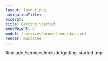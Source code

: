 ```yaml
---
layout: layout.pug
navigationTitle:
excerpt:
title: Getting Started
menuWeight: 5
model: /services/prometheus/data.yml
render: mustache
---
```


#include /services/include/getting-started.tmpl
